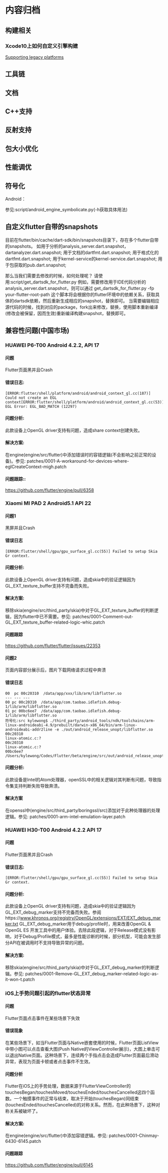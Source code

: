 # 内容归档

## 构建相关
### Xcode10上如何自定义引擎构建

[Supporting legacy platforms](https://github.com/flutter/flutter/wiki/Supporting-legacy-platforms)

## 工具链

## 文档

## C++支持

## 反射支持

## 包大小优化

## 性能调优

## 符号化

Android：

参见:script/android_engine_symbolicate.py(-h获取具体用法)

## 自定义flutter自带的snapshots
目前在flutter/bin/cache/dart-sdk/bin/snapshots目录下，存在多个flutter自带的snapshots。
如用于分析的analysis_server.dart.snapshot，dartanalyzer.dart.snapshot;
用于文档的dartfmt.dart.snapshot;
用于格式化的dartfmt.dart.snapshot;
用于kernel-service的kernel-service.dart.snapshot;
用于包获取的pub.dart.snapshot;

那么当我们需要去修改的时候，如何处理呢？
请使用:script/get_dartsdk_for_flutter.py
例如，需要修改用于IDE代码分析的analysis_server.dart.snapshot，则可以通过
get_dartsdk_for_flutter.py -fp your-flutter-root-path
这个脚本将会根据你的flutter环境中的依赖关系，获取具体的dartsdk依赖，然后重新生成相应的snapshot，替换即可。
当需要编辑相应源代码的时候，找到对应的package，fork出来修改，替换，使用脚本重新编译(修改会被保留，因而生效)重新编译构建snapshot，替换即可。

## 兼容性问题(中国市场)

### HUAWEI P6-T00 Android 4.2.2, API 17
#### 问题
Flutter页面黑并且Crash
#### 错误日志:
```
[ERROR:flutter/shell/platform/android/android_context_gl.cc(187)] Could not create an EGL context[ERROR:flutter/shell/platform/android/android_context_gl.cc(53)] EGL Error: EGL_BAD_MATCH (12297)
```
#### 问题分析:
此款设备上OpenGL driver支持有问题，造成share context创建失败。

#### 解决方案:
在engine(engine/src/flutter)中添加错误时的容错逻辑(不会影响之前正常的设备)。参见:
patches/0001-A-workaround-for-devices-where-eglCreateContext-migh.patch

#### 问题跟踪::
https://github.com/flutter/engine/pull/6358

### Xiaomi MI PAD 2 Android5.1 API 22
#### 问题1
黑屏并且Crash
#### 错误日志
```
[ERROR:flutter/shell/gpu/gpu_surface_gl.cc(55)] Failed to setup Skia Gr context.
```
#### 问题分析:
此款设备上OpenGL driver支持有问题，造成skia中的验证逻辑因为GL_EXT_texture_buffer支持不完备而失败。

#### 解决方案:
移除skia(engine/src/third_party/skia)中对于GL_EXT_texture_buffer的判断逻辑，因为flutter中已不需要。参见:
patches/0001-Comment-out-GL_EXT_texture_buffer-related-logic-whic.patch

#### 问题跟踪
https://github.com/flutter/flutter/issues/22353

#### 问题2
页面内容部分展示后，图片下载网络请求过程中奔溃

#### 错误日志
```
00  pc 00c20310  /data/app/xxx/lib/arm/libflutter.so
--- --- ---
00 pc 00c20310  /data/app/com.taobao.idlefish.debug-1/lib/arm/libflutter.so
01 pc 00bc6ee7  /data/app/com.taobao.idlefish.debug-1/lib/arm/libflutter.so
符号化:src kylewong$ ./third_party/android_tools/ndk/toolchains/arm-linux-androideabi-4.9/prebuilt/darwin-x86_64/bin/arm-linux-androideabi-addr2line -e ./out/android_release_unopt/libflutter.so
00c20310
linux-atomic.c:?
00c20310
linux-atomic.c:?
00bc6ee7
/Users/kylewong/Codes/Flutter/beta/engine/src/out/android_release_unopt/../../third_party/boringssl/src/crypto/fipsmodule/cipher/e_aes.c:312
```
#### 问题分析:
此款设备是Intel的Atom处理器，openSSL中的相关逻辑对其判断有问题，导致指令集支持判断失败导致奔溃。
#### 解决方案
在openssl中(engine/src/third_party/boringssl/src)添加对于此种处理器的处理逻辑。参见:
patches/0001-arm-intel-emulation-layer.patch

### HUAWEI H30-T00 Android 4.2.2 API 17
#### 问题
Flutter页面黑并且Crash
#### 错误日志:
```
[ERROR:flutter/shell/gpu/gpu_surface_gl.cc(55)] Failed to setup Skia Gr context.
```
#### 问题分析:
此款设备上OpenGL driver支持有问题，造成skia中的验证逻辑因为GL_EXT_debug_marker支持不完备而失败。参阅https://www.khronos.org/registry/OpenGL/extensions/EXT/EXT_debug_marker.txt
GL_EXT_debug_marker用于debug/profile时，用来改善OpenGL & OpenGL ES 开发工具中的用户体验。去除此段逻辑，对于Release模式没有影响，对于Debug/Profile模式，最多是性能诊断的时候，部分机型，可能会发生部分API在被调用时不支持导致异常的问题。

#### 解决方案:
移除skia(engine/src/third_party/skia)中对于GL_EXT_debug_marker的判断逻辑。参见:
patches/0001-Remove-GL_EXT_debug_marker-related-logic-as-it-won-t.patch

### iOS上手势问题引起的flutter状态异常
#### 问题
Flutter页面点击事件在某些场景下失效
#### 错误现象
在某些场景下，如当Flutter页面与Native嵌套使用的时候，Flutter页面ListView中带小图可以点击查看大图(Push Native的ViewController展示)，大图上单击可以退出Native页面。这种场景下，连续两个手指点击会造成Flutter页面最后滑动异常，表现为页面卡顿或者点击事件不生效。

#### 问题分析
Flutter在iOS上的手势处理，数据来源于FlutterViewController的touchesBegan/touchesMoved/touchesEnded/touchesCancelled这四个函数。一个触摸事件的正常与结束，取决于开始(touchesBegan)同结束(touchesEnded/touchesCancelled)的对称关系。然而，在此种场景下，这种对称关系被破坏了。

#### 解决方案:
在engine(engine/src/flutter)中添加容错逻辑。参见:
patches/0001-Chinmay-6430-6145.patch

#### 问题跟踪
https://github.com/flutter/engine/pull/6145